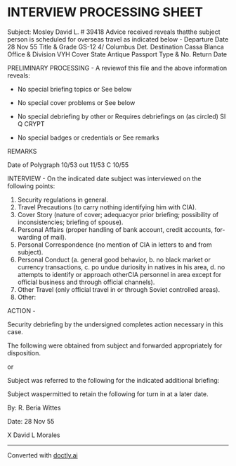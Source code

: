 # INTERVIEW PROCESSING SHEET

Subject: Mosley David L. # 39418
Advice received reveals thatthe subject person is scheduled for overseas travel as indicated below -
Departure Date 28 Nov 55
Title & Grade GS-12 4/ Columbus Det.
Destination Cassa Blanca Office & Division VYH
Cover State Antique Passport Type & No.
Return Date

PRELIMINARY PROCESSING - A reviewof this file and the above information reveals:

*   No special briefing topics or See below

*   No special cover problems or See below

*   No special debriefing by other or Requires debriefings on (as circled) SI Q CRYPT

*   No special badges or credentials or See remarks

REMARKS

Date of Polygraph 10/53 out 11/53
C 10/55

INTERVIEW - On the indicated date subject was interviewed on the following points:

1. Security regulations in general.
2. Travel Precautions (to carry nothing identifying him with CIA).
3. Cover Story (nature of cover; adequacyor prior briefing; possibility of inconsistencies; briefing of spouse).
4. Personal Affairs (proper handling of bank account, credit accounts, for- warding of mail).
5. Personal Correspondence (no mention of CIA in letters to and from subject).
6. Personal Conduct (a. general good behavior, b. no black market or currency transactions, c. po undue duriosity in natives in his area, d. no attempts to identify or approach otherCIA personnel in area except for official business and through official channels).
7. Other Travel (only official travel in or through Soviet controlled areas).
8. Other:

ACTION -

Security debriefing by the undersigned completes action necessary in this case.

The following were obtained from subject and forwarded appropriately for disposition.

or

Subject was referred to the following for the indicated additional briefing:

Subject waspermitted to retain the following for turn in at a later date.

By: R. Beria Wittes

Date: 28 Nov 55

X David L Morales


---
Converted with [doctly.ai](https://doctly.ai)